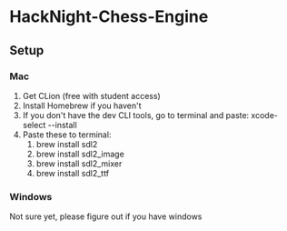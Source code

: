 # HackNight-Chess-Engine

## Setup
### Mac
1. Get CLion (free with student access)
2. Install Homebrew if you haven't
3. If you don't have the dev CLI tools, go to terminal and paste: xcode-select --install
4. Paste these to terminal:
   1. brew install sdl2
   2. brew install sdl2_image
   3. brew install sdl2_mixer
   4. brew install sdl2_ttf

### Windows
Not sure yet, please figure out if you have windows
